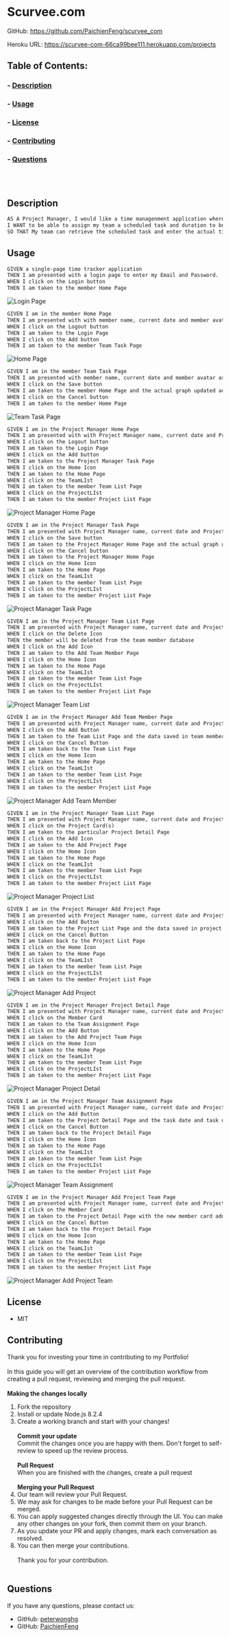 # Scurvee.com

GitHub: https://github.com/PaichienFeng/scurvee_com

Heroku URL: https://scurvee-com-66ca99bee111.herokuapp.com/projects

## Table of Contents:
### - [Description](#description)
### - [Usage](#usage)
### - [License](#license)
### - [Contributing](#contributing)
### - [Questions](#questions)
<br><br>

## Description
```md
AS A Project Manager, I would like a time managenment application where I can monitor the planned and actual time spent on a particular task for a particular project.
I WANT to be able to assign my team a scheduled task and duration to be spent on a task for a specific project
SO THAT My team can retrieve the scheduled task and enter the actual time spent on individual project task.
```

## Usage
```md
GIVEN a single-page time tracker application
THEN I am presented with a login page to enter my Email and Password.  The Footer is a Scurvee.com logo.
WHEN I click on the Login button
THEN I am taken to the member Home Page
```
![Login Page](./client/src/assets/readme/01.png)

```md
GIVEN I am in the member Home Page
THEN I am presented with with member name, current date and member avatar as the header.  The content is made up of 2 bar charts, one indicating planned task(s) for project(s) and the other the actual time spent on task(s) for particular project(s).  The footer is a Scurvee.com logo.
WHEN I click on the Logout button
THEN I am taken to the Login Page
WHEN I click on the Add button
THEN I am taken to the member Team Task Page
```
![Home Page](./client/src/assets/readme/02.png)

```md
GIVEN I am in the member Team Task Page
THEN I am presented with member name, current date and member avatar as the header.  The content is made up of 3 input boxes for a date on when the task had been undertaken, a drop down menu to choose which particular project the task is associated with and the total duration of the task on the date indicated.  The footer is a Scurvee.com logo.
WHEN I click on the Save button
THEN I am taken to the member Home Page and the actual graph updated accordingly
WHEN I click on the Cancel button
THEN I am taken to the member Home Page
```
![Team Task Page](./client/src/assets/readme/03.png)

```md
GIVEN I am in the Project Manager Home Page
THEN I am presented with with Project Manager name, current date and Project Manager avatar as the header.  The content is made up of 2 bar charts, one indicating planned task(s) for project(s) and the other the actual time spent on task(s) for particular project(s).  The footer is a navigation icons for Home, Team List and Project List.
WHEN I click on the Logout button
THEN I am taken to the Login Page
WHEN I click on the Add button
THEN I am taken to the Project Manager Task Page
WHEN I click on the Home Icon
THEN I am taken to the Home Page
WHEN I click on the TeamLIst
THEN I am taken to the member Team List Page
WHEN I click on the ProjectLIst
THEN I am taken to the member Project List Page
```
![Project Manager Home Page](./client/src/assets/readme/04.png)

```md
GIVEN I am in the Project Manager Task Page
THEN I am presented with Project Manager name, current date and Project Manager avatar as the header.  The content is made up of 3 input boxes for a date on when the task had been undertaken, a drop down menu to choose which particular project the task is associated with and the total duration of the task on the date indicated.  The footer is a navigation icons for Home, Team List and Project List.
WHEN I click on the Save button
THEN I am taken to the Project Manager Home Page and the actual graph updated accordingly
WHEN I click on the Cancel button
THEN I am taken to the Project Manager Home Page
WHEN I click on the Home Icon
THEN I am taken to the Home Page
WHEN I click on the TeamLIst
THEN I am taken to the member Team List Page
WHEN I click on the ProjectLIst
THEN I am taken to the member Project List Page
```
![Project Manager Task Page](./client/src/assets/readme/05.png)

```md
GIVEN I am in the Project Manager Team List Page
THEN I am presented with Project Manager name, current date and Project Manager avatar as the header.  The content is made up of member cards comprising member Avatar, member name, member title and a Delete Icon
WHEN I click on the Delete Icon
THEN the member will be deleted from the team member database
WHEN I click on the Add Icon
THEN I am taken to the Add Team Member Page
WHEN I click on the Home Icon
THEN I am taken to the Home Page
WHEN I click on the TeamLIst
THEN I am taken to the member Team List Page
WHEN I click on the ProjectLIst
THEN I am taken to the member Project List Page
```
![Project Manager Team List](./client/src/assets/readme/06.png)

```md
GIVEN I am in the Project Manager Add Team Member Page
THEN I am presented with Project Manager name, current date and Project Manager avatar as the header.  The content is made up of form inputs for Username, Title, Email, Assigned Password, Rate $/Hr, background color picker and Avatar Image Link
WHEN I click on the Add Button
THEN I am taken to the Team List Page and the data saved in team member database
WHEN I click on the Cancel Button
THEN I am taken back to the Team List Page
WHEN I click on the Home Icon
THEN I am taken to the Home Page
WHEN I click on the TeamLIst
THEN I am taken to the member Team List Page
WHEN I click on the ProjectLIst
THEN I am taken to the member Project List Page
```
![Project Manager Add Team Member](./client/src/assets/readme/07.png)

```md
GIVEN I am in the Project Manager Team List Page
THEN I am presented with Project Manager name, current date and Project Manager avatar as the header.  The content is made up of project cards comprising client logo or Avatar, client organisation name and and brief job scope description
WHEN I click on the Project Card(s)
THEN I am taken to the particular Project Detail Page
WHEN I click on the Add Icon
THEN I am taken to the Add Project Page
WHEN I click on the Home Icon
THEN I am taken to the Home Page
WHEN I click on the TeamLIst
THEN I am taken to the member Team List Page
WHEN I click on the ProjectLIst
THEN I am taken to the member Project List Page
```
![Project Manager Project List](./client/src/assets/readme/08.png)

```md
GIVEN I am in the Project Manager Add Project Page
THEN I am presented with Project Manager name, current date and Project Manager avatar as the header.  The content is made up of form inputs for project name, client name, total budget, logo/Avatar Image Link, brief job scope description, full scope of works and background color picker
WHEN I click on the Add Button
THEN I am taken to the Project List Page and the data saved in project database
WHEN I click on the Cancel Button
THEN I am taken back to the Project List Page
WHEN I click on the Home Icon
THEN I am taken to the Home Page
WHEN I click on the TeamLIst
THEN I am taken to the member Team List Page
WHEN I click on the ProjectLIst
THEN I am taken to the member Project List Page
```
![Project Manager Add Project](./client/src/assets/readme/09.png)

```md
GIVEN I am in the Project Manager Project Detail Page
THEN I am presented with Project Manager name, current date and Project Manager avatar as the header.  The content is made up of the particular project detail card consistying of client logo/avatar, insights icon (for future s-curve link), project name, project value, brief job scope description and full scope of works.  This is followed by assigned team members cards consisting of member avatar, member name and member title.
WHEN I click on the Member Card
THEN I am taken to the Team Assignment Page
WHEN I click on the Add Button
THEN I am taken to the Add Project Team Page
WHEN I click on the Home Icon
THEN I am taken to the Home Page
WHEN I click on the TeamLIst
THEN I am taken to the member Team List Page
WHEN I click on the ProjectLIst
THEN I am taken to the member Project List Page
```
![Project Manager Project Detail](./client/src/assets/readme/10.png)

```md
GIVEN I am in the Project Manager Team Assignment Page
THEN I am presented with Project Manager name, current date and Project Manager avatar as the header.  The content is made up of the particular project detail card consisting of project name and brief job scope description.  This is followed by the team member card consisting of member avatar, member name and member title. Next section will be form input for a date picker, task description and anticipated task duration.
WHEN I click on the Add Button
THEN I am taken to the Project Detail Page and the task date and task duration information used to construct the planned bar chart section for that particular project.
WHEN I click on the Cancel Button
THEN I am taken back to the Project Detail Page
WHEN I click on the Home Icon
THEN I am taken to the Home Page
WHEN I click on the TeamLIst
THEN I am taken to the member Team List Page
WHEN I click on the ProjectLIst
THEN I am taken to the member Project List Page
```
![Project Manager Team Assignment](./client/src/assets/readme/11.png)

```md
GIVEN I am in the Project Manager Add Project Team Page
THEN I am presented with Project Manager name, current date and Project Manager avatar as the header.  The content is made up of available team member cards consisting of member avatar, member name and member title.
WHEN I click on the Member Card
THEN I am taken to the Project Detail Page with the new member card added onto the project team
WHEN I click on the Cancel Button
THEN I am taken back to the Project Detail Page
WHEN I click on the Home Icon
THEN I am taken to the Home Page
WHEN I click on the TeamLIst
THEN I am taken to the member Team List Page
WHEN I click on the ProjectLIst
THEN I am taken to the member Project List Page
```
![Project Manager Add Project Team](./client/src/assets/readme/12.png)




## License
- MIT

## Contributing
Thank you for investing your time in contributing to my Portfolio!<br><br>
In this guide you will get an overview of the contribution workflow from creating a pull request, reviewing and merging the pull request.<br><br>
<b>Making the changes locally</b><br>
1. Fork the repository<br>
2. Install or update Node.js 8.2.4<br>
3. Create a working branch and start with your changes!<br><br>
<b>Commit your update</b><br>
Commit the changes once you are happy with them.  Don't forget to self-review to speed up the review process.<br><br>
<b>Pull Request</b><br>
When you are finished with the changes, create a pull request<br><br>
<b>Merging your Pull Request</b><br>
1. Our team will review your Pull Request.<br>
2. We may ask for changes to be made before your Pull Request can be merged.<br>
3. You can apply suggested changes directly through the UI.  You can make any other changes on your fork, then commit them on your branch.<br>
4. As you update your PR and apply changes, mark each conversation as resolved.<br>
5. You can then merge your contributions.<br><br>
Thank you for your contribution.<br><br>

## Questions
If you have any questions, please contact us:
- GitHub: [peterwonghg](https://github.com/peterwonghg)
- GitHub: [PaichienFeng](https://github.com/PaichienFeng)

<br><br>
